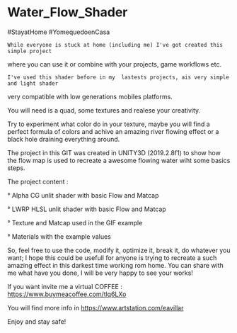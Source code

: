 # Water_Flow_Shader
#StayatHome #YomequedoenCasa



	While everyone is stuck at home (including me) I've got created this simple project
where you can use it or combine with your projects, game workflows etc.

	I've used this shader before in my  lastests projects, ais very simple and light shader
very compatible with low generations mobiles platforms.

You will need is a quad, some textures and realese your creativity.

Try to experiment what color do in your texture, maybe you will find a perfect formula
of colors and achive an amazing river flowing effect or a black hole draining everything
around.

The project in this GIT was created in UNITY3D (2019.2.8f1) to show how the flow map is used
to recreate a awesome flowing water wiht some basics steps. 

The project content :

  ° Alpha CG unlit shader with basic Flow and Matcap
  
  ° LWRP HLSL unlit shader with basic Flow and Matcap
  
  ° Texture and Matcap used in the GIF example
  
  ° Materials with the example values
  
   
So, feel free to use the code, modify it, optimize it, break it, do whatever you want; I hope this 
could be usefull for anyone is trying to recreate a such amazing effect in this darkest time working
rom home. You can share with me what have you done, I will be very happy to see your works!

If you want invite me a virtual COFFEE : https://www.buymeacoffee.com/tlq6LXo

You will find more info in https://www.artstation.com/eavillar 


Enjoy and stay safe!





